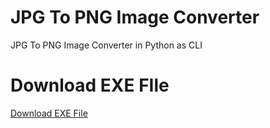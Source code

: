 # JPG To PNG Image Converter
 JPG To PNG Image Converter in Python as CLI

# Download EXE FIle
[Download EXE File](Windows%20EXE%20File/JPG_To_PNG.zip)